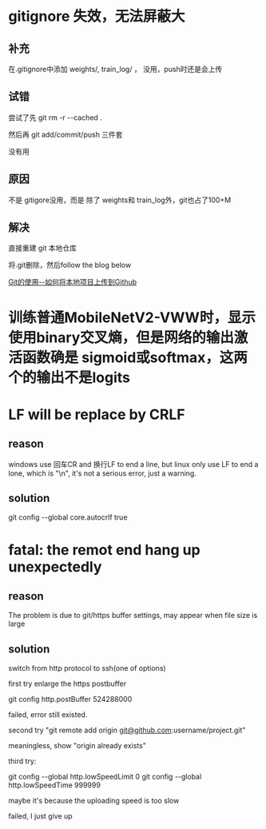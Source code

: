 # gitignore 失效，无法屏蔽大
## 补充
在.gitignore中添加 weights/, train_log/ ， 没用，push时还是会上传

## 试错 
尝试了先 git rm -r --cached .

然后再 git add/commit/push 三件套

没有用

## 原因
不是 gitigore没用，而是 除了 weights和 train_log外，git也占了100+M


## 解决
直接重建 git 本地仓库

将.git删除，然后follow the blog below

[Git的使用--如何将本地项目上传到Github](https://cloud.tencent.com/developer/article/1504684)



# 训练普通MobileNetV2-VWW时，显示使用binary交叉熵，但是网络的输出激活函数确是 sigmoid或softmax，这两个的输出不是logits


# LF will be replace by CRLF
## reason
windows use 回车CR and 换行LF to end a line, but linux only use LF to end a lone, which is "\n", it's not a serious error, just a warning.

## solution
git config --global core.autocrlf true

# fatal: the remot end hang up unexpectedly
## reason
The problem is due to git/https buffer settings, may appear when file size is large

## solution
switch from http protocol to ssh(one of options)

first try enlarge the https postbuffer

git config http.postBuffer 524288000

failed, error still existed.

second try "git remote add origin git@github.com:username/project.git"

meaningless, show "origin already exists"

third try: 

git config --global http.lowSpeedLimit 0
git config --global http.lowSpeedTime 999999

maybe it's because the uploading speed is too slow

failed, I just give up






